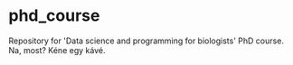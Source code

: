 # phd_course
Repository for 'Data science and programming for biologists' PhD course.
Na, most? Kéne egy kávé.
